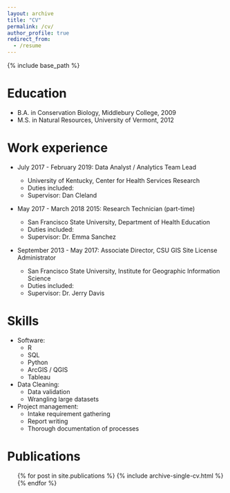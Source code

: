 ```yaml
---
layout: archive
title: "CV"
permalink: /cv/
author_profile: true
redirect_from:
  - /resume
---
```


{% include base_path %}

Education
======
* B.A. in Conservation Biology, Middlebury College, 2009
* M.S. in Natural Resources, University of Vermont, 2012

Work experience
======
* July 2017 - February 2019: Data Analyst / Analytics Team Lead
  * University of Kentucky, Center for Health Services Research
  * Duties included: 
  * Supervisor: Dan Cleland

* May 2017 - March 2018 2015: Research Technician (part-time)
  * San Francisco State University, Department of Health Education
  * Duties included: 
  * Supervisor: Dr. Emma Sanchez
 
* September 2013 - May 2017: Associate Director, CSU GIS Site License Administrator
  * San Francisco State University, Institute for Geographic Information Science
  * Duties included: 
  * Supervisor: Dr. Jerry Davis
  
Skills
======
* Software:
  * R
  * SQL
  * Python
  * ArcGIS / QGIS
  * Tableau
* Data Cleaning:
  * Data validation
  * Wrangling large datasets
* Project management:
  * Intake requirement gathering
  * Report writing
  * Thorough documentation of processes
 

Publications
======
  <ul>{% for post in site.publications %}
    {% include archive-single-cv.html %}
  {% endfor %}</ul>
  
